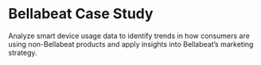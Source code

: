 # Bellabeat Case Study
Analyze smart device usage data to identify trends in how consumers are using non-Bellabeat products and apply insights into Bellabeat’s marketing strategy.
